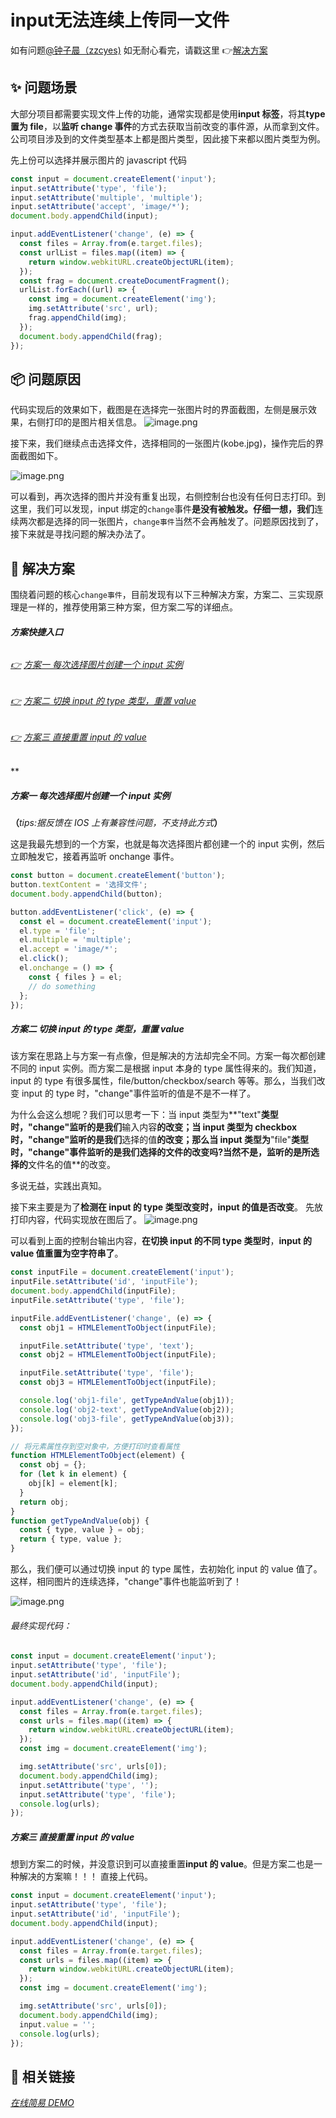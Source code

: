 # input无法连续上传同一文件

如有问题[@钟子晨（zzcyes)](https://www.yuque.com/zzcyes)
如无耐心看完，请戳这里 👉[解决方案](#HmaKn)
<a name="5d9xB"></a>

## ✨ 问题场景

大部分项目都需要实现文件上传的功能，通常实现都是使用**input 标签**，将其**type 置为 file**，以**监听 change 事件**的方式去获取当前改变的事件源，从而拿到文件。公司项目涉及到的文件类型基本上都是图片类型，因此接下来都以图片类型为例。

先上份可以选择并展示图片的 javascript 代码

```javascript
const input = document.createElement('input');
input.setAttribute('type', 'file');
input.setAttribute('multiple', 'multiple');
input.setAttribute('accept', 'image/*');
document.body.appendChild(input);

input.addEventListener('change', (e) => {
  const files = Array.from(e.target.files);
  const urlList = files.map((item) => {
    return window.webkitURL.createObjectURL(item);
  });
  const frag = document.createDocumentFragment();
  urlList.forEach((url) => {
    const img = document.createElement('img');
    img.setAttribute('src', url);
    frag.appendChild(img);
  });
  document.body.appendChild(frag);
});
```

<a name="fbmtM"></a>

## 📦 问题原因

代码实现后的效果如下，截图是在选择完一张图片时的界面截图，左侧是展示效果，右侧打印的是图片相关信息。
![image.png](https://cdn.nlark.com/yuque/0/2020/png/553597/1589867064226-2a9c62c3-b5a1-4552-8596-d85678249439.png#align=left&display=inline&height=155&margin=%5Bobject%20Object%5D&name=image.png&originHeight=160&originWidth=770&size=24238&status=done&style=shadow&width=746)

接下来，我们继续点击选择文件，选择相同的一张图片(kobe.jpg)，操作完后的界面截图如下。

![image.png](https://cdn.nlark.com/yuque/0/2020/png/553597/1589867102396-492a5c90-e7fa-48c7-8104-d856a1e69db6.png#align=left&display=inline&height=160&margin=%5Bobject%20Object%5D&name=image.png&originHeight=160&originWidth=770&size=24238&status=done&style=shadow&width=770)

可以看到，再次选择的图片并没有重复出现，右侧控制台也没有任何日志打印。到这里，我们可以发现，input 绑定的`change`事件**是没有被触发。仔细一想，我们**连续两次都是选择的同一张图片，`change事件`当然不会再触发了。问题原因找到了，接下来就是寻找问题的解决办法了。

<a name="HmaKn"></a>

## 🔨 解决方案

围绕着问题的核心`change事件`，目前发现有以下三种解决方案，方案二、三实现原理是一样的，推荐使用第三种方案，但方案二写的详细点。

<a name="n9kkW"></a>

###### **方案快捷入口**

<a name="lcZOQ"></a>

###### [👉](#hVnf5) [方案一 每次选择图片创建一个 input 实例](#Yxdc9)

<a name="bOy65"></a>

###### [👉](#hVnf5) [方案二 切换 input 的 type 类型，重置 value ](#foBvH)

<a name="g4Ipu"></a>

###### [👉](#hVnf5) [方案三 直接重置 input 的 value](#07djN)

\*\*
<a name="Yxdc9"></a>

##### 方案一 每次选择图片创建一个 input 实例

**（**_tips:据反馈在 IOS 上有兼容性问题，不支持此方式_**）**

这是我最先想到的一个方案，也就是每次选择图片都创建一个的 input 实例，然后立即触发它，接着再监听 onchange 事件。

```javascript
const button = document.createElement('button');
button.textContent = '选择文件';
document.body.appendChild(button);

button.addEventListener('click', (e) => {
  const el = document.createElement('input');
  el.type = 'file';
  el.multiple = 'multiple';
  el.accept = 'image/*';
  el.click();
  el.onchange = () => {
    const { files } = el;
    // do something
  };
});
```

<a name="foBvH"></a>

##### 方案二 切换 input 的 type 类型，重置 value

该方案在思路上与方案一有点像，但是解决的方法却完全不同。方案一每次都创建不同的 input 实例。而方案二是根据 input 本身的 type 属性得来的。我们知道，input 的 type 有很多属性，file/button/checkbox/search 等等。那么，当我们改变 input 的 type 时，"change"事件监听的值是不是不一样了。

为什么会这么想呢？我们可以思考一下：当 input 类型为**"text"**类型时，"change"监听的是我们**输入内容**的改变；当 input 类型为 checkbox 时，"change"监听的是我们**选择的值**的改变；那么当 input 类型为**"file"**类型时，"change"事件监听的是我们选择的文件的改变吗?当然不是，监听的是所选择的**文件名的值**的改变。

多说无益，实践出真知。

接下来主要是为了**检测在 input 的 type 类型改变时，input 的值是否改变**。
先放打印内容，代码实现放在图后了。
![image.png](https://cdn.nlark.com/yuque/0/2020/png/553597/1589874191328-9ede12a5-2446-4798-9569-927a46e027aa.png#align=left&display=inline&height=70&margin=%5Bobject%20Object%5D&name=image.png&originHeight=70&originWidth=428&size=5597&status=done&style=shadow&width=428)

可以看到上面的控制台输出内容，**在切换 input 的不同 type 类型时**，**input 的 value 值重置为空字符串了**。

```javascript
const inputFile = document.createElement('input');
inputFile.setAttribute('id', 'inputFile');
document.body.appendChild(inputFile);
inputFile.setAttribute('type', 'file');

inputFile.addEventListener('change', (e) => {
  const obj1 = HTMLElementToObject(inputFile);

  inputFile.setAttribute('type', 'text');
  const obj2 = HTMLElementToObject(inputFile);

  inputFile.setAttribute('type', 'file');
  const obj3 = HTMLElementToObject(inputFile);

  console.log('obj1-file', getTypeAndValue(obj1));
  console.log('obj2-text', getTypeAndValue(obj2));
  console.log('obj3-file', getTypeAndValue(obj3));
});

// 将元素属性存到空对象中，方便打印时查看属性
function HTMLElementToObject(element) {
  const obj = {};
  for (let k in element) {
    obj[k] = element[k];
  }
  return obj;
}
function getTypeAndValue(obj) {
  const { type, value } = obj;
  return { type, value };
}
```

那么，我们便可以通过切换 input 的 type 属性，去初始化 input 的 value 值了。这样，相同图片的连续选择，"change"事件也能监听到了！

![image.png](https://cdn.nlark.com/yuque/0/2020/png/553597/1589874841285-1390b5c8-8249-4a2c-ad0a-39a609ff6df5.png#align=left&display=inline&height=256&margin=%5Bobject%20Object%5D&name=image.png&originHeight=256&originWidth=927&size=37262&status=done&style=shadow&width=927)

<a name="mruVU"></a>

###### 最终实现代码：

```javascript
const input = document.createElement('input');
input.setAttribute('type', 'file');
input.setAttribute('id', 'inputFile');
document.body.appendChild(input);

input.addEventListener('change', (e) => {
  const files = Array.from(e.target.files);
  const urls = files.map((item) => {
    return window.webkitURL.createObjectURL(item);
  });
  const img = document.createElement('img');

  img.setAttribute('src', urls[0]);
  document.body.appendChild(img);
  input.setAttribute('type', '');
  input.setAttribute('type', 'file');
  console.log(urls);
});
```

<a name="07djN"></a>

##### 方案三 直接重置 input 的 value

想到方案二的时候，并没意识到可以直接重置**input 的 value**。但是方案二也是一种解决的方案嘛！！！
直接上代码。

```javascript
const input = document.createElement('input');
input.setAttribute('type', 'file');
input.setAttribute('id', 'inputFile');
document.body.appendChild(input);

input.addEventListener('change', (e) => {
  const files = Array.from(e.target.files);
  const urls = files.map((item) => {
    return window.webkitURL.createObjectURL(item);
  });
  const img = document.createElement('img');

  img.setAttribute('src', urls[0]);
  document.body.appendChild(img);
  input.value = '';
  console.log(urls);
});
```

<a name="qWOnY"></a>

## 🔗 相关链接

[_在线简易 DEMO_](http://zzcyes.com/input[type=file].html)
